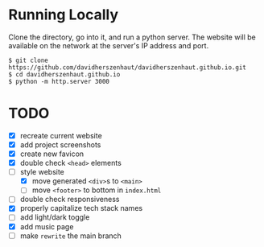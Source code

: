 # Running Locally

Clone the directory, go into it, and run a python server. The website will be available on the network at the server's IP address and port.

```shell
$ git clone https://github.com/davidherszenhaut/davidherszenhaut.github.io.git
$ cd davidherszenhaut.github.io
$ python -m http.server 3000
```

# TODO

- [x] recreate current website
- [x] add project screenshots
- [x] create new favicon
- [x] double check `<head>` elements
- [ ] style website
  - [x] move generated `<div>`s to `<main>`
  - [ ] move `<footer>` to bottom in `index.html`
- [ ] double check responsiveness
- [x] properly capitalize tech stack names
- [ ] add light/dark toggle
- [x] add music page
- [ ] make `rewrite` the main branch
